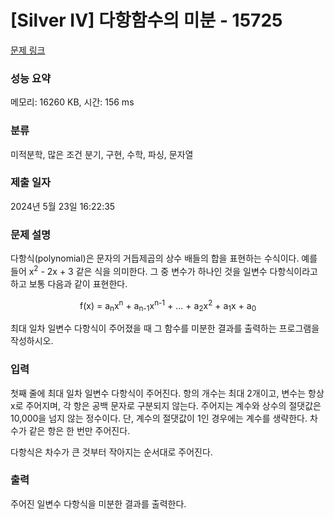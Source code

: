 # [Silver IV] 다항함수의 미분 - 15725 

[문제 링크](https://www.acmicpc.net/problem/15725) 

### 성능 요약

메모리: 16260 KB, 시간: 156 ms

### 분류

미적분학, 많은 조건 분기, 구현, 수학, 파싱, 문자열

### 제출 일자

2024년 5월 23일 16:22:35

### 문제 설명

<p>다항식(polynomial)은 문자의 거듭제곱의 상수 배들의 합을 표현하는 수식이다. 예를 들어 x<sup>2</sup> - 2x + 3 같은 식을 의미한다. 그 중 변수가 하나인 것을 일변수 다항식이라고 하고 보통 다음과 같이 표현한다.</p>

<p style="text-align: center;">f(x) = a<sub>n</sub>x<sup>n</sup> + a<sub>n-1</sub>x<sup>n-1</sup> + ... + a<sub>2</sub>x<sup>2</sup> + a<sub>1</sub>x + a<sub>0</sub></p>

<p>최대 일차 일변수 다항식이 주어졌을 때 그 함수를 미분한 결과를 출력하는 프로그램을 작성하시오.</p>

### 입력 

 <p>첫째 줄에 최대 일차 일변수 다항식이 주어진다. 항의 개수는 최대 2개이고, 변수는 항상 x로 주어지며, 각 항은 공백 문자로 구분되지 않는다. 주어지는 계수와 상수의 절댓값은 10,000을 넘지 않는 정수이다. 단, 계수의 절댓값이 1인 경우에는 계수를 생략한다. 차수가 같은 항은 한 번만 주어진다.</p>

<p>다항식은 차수가 큰 것부터 작아지는 순서대로 주어진다.</p>

### 출력 

 <p>주어진 일변수 다항식을 미분한 결과를 출력한다.</p>

